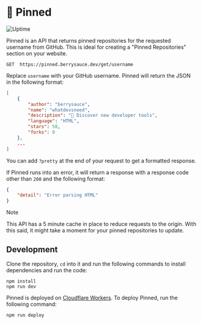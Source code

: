 # 📌 Pinned

![Uptime](https://uptime.berrysauce.dev/api/badge/8/uptime)

Pinned is an API that returns pinned repositories for the requested username from GitHub. This is ideal for creating a "Pinned Repositories" section on your website.

```http
GET  https://pinned.berrysauce.dev/get/username
```

Replace `username` with your GitHub username. Pinned will return the JSON in the following format:

```json
[
    { 
        "author": "berrysauce",
        "name": "whatdevsneed",
        "description": "🧰 Discover new developer tools",
        "language": "HTML",
        "stars": 58,
        "forks": 0
    },
    ...
]
```

You can add `?pretty` at the end of your request to get a formatted response.

If Pinned runs into an error, it will return a response with a response code other than `200` and the following format:

```json
{
    "detail": "Error parsing HTML"
}
```

> [!NOTE]  
> This API has a 5 minute cache in place to reduce requests to the origin. With this said, it might take a moment for your pinned repositories to update.

## Development

Clone the repository, `cd` into it and run the following commands to install dependencies and run the code:

```
npm install
npm run dev
```

Pinned is deployed on [Cloudflare Workers](https://workers.cloudflare.com/). To deploy Pinned, run the following command:

```
npm run deploy
```
